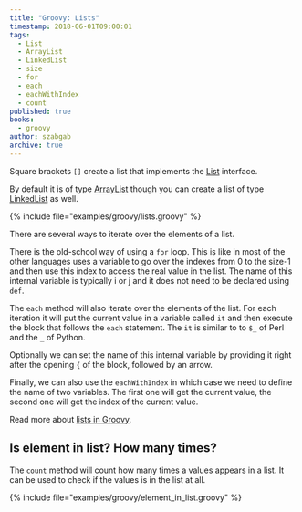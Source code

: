 ```yaml
---
title: "Groovy: Lists"
timestamp: 2018-06-01T09:00:01
tags:
  - List
  - ArrayList
  - LinkedList
  - size
  - for
  - each
  - eachWithIndex
  - count
published: true
books:
  - groovy
author: szabgab
archive: true
---
```



Square brackets `[]` create a list that implements the
[List](https://docs.oracle.com/javase/7/docs/api/java/util/List.html) interface.

By default it is of type [ArrayList](https://docs.oracle.com/javase/7/docs/api/java/util/ArrayList.html)
though you can create a list of type [LinkedList](https://docs.oracle.com/javase/7/docs/api/java/util/LinkedList.html) as well.


{% include file="examples/groovy/lists.groovy" %}

There are several ways to iterate over the elements of a list.

There is the old-school way of using a `for` loop. This is like in most of the other languages
uses a variable to go over the indexes from 0 to the size-1 and then use this index to access the real value
in the list. The name of this internal variable is typically i or j and it does not need to be declared using `def`.


The `each` method will also iterate over the elements of the list. For each iteration it will put the current value
in a variable called `it` and then execute the block that follows the `each` statement. The `it` is similar
to to `$_` of Perl and the `_` of Python.

Optionally we can set the name of this internal variable by providing it right after the opening `{` of the block,
followed by an arrow.

Finally, we can also use the `eachWithIndex` in which case we need to define the name of two variables.
The first one will get the current value, the second one will get the index of the current value.


Read more about [lists in Groovy](http://groovy-lang.org/syntax.html#_lists).


## Is element in list? How many times?

The `count` method will count how many times a values appears in a list. It can be used to check if the values is in the list at all.

{% include file="examples/groovy/element_in_list.groovy" %}

